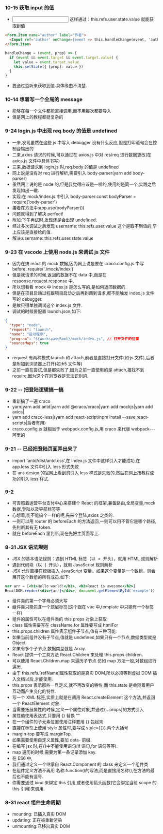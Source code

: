 ### 10-15 获取 input 的值

- <Input ref='user' /> 这样通过：this.refs.user.state.value 就能获取到值

```html
<Form.Item name="author" label="作者">
  <Input ref='author' onChange={event => this.handleChange(event, 'author')} />
</Form.Item>
```
```js
handleChange = (event, prop) => {
  if (event && event.target && event.target.value) {
    let value = event.target.value
    this.setState({ [prop]: value })
  }
}
```
- 要通过监听来获取到值.具体缘由不清楚.

### 10-14 想着写一个全局的 message

- 能够在每一个文件都能直接调用,而不用每次都要导入
- 但是网上的教程都挺复杂的

### 9-24 login.js 中出现 req.body 的值是 undefined

- 一来,发现虽然在这些 js 中写入 debugger 没有什么反应,但是打印语句会在控制台输出的
- 二来,axios 请求的时候,可以通过在 axios.js 中对 res/req 进行数据更改(在 axios.js 文件中具体书写)
- 三来,数据请求到 login.js 时,req.body 的值是 undefined
- 网上说是没有对 req 进行解析,需要引入 body-parser(yarn add body-parser)
- 虽然网上说的是 node 的,但是我觉得应该是一样的,使用的是同一个,实践之后发现如出一辙.
- 实现:在 mock/index.js 中引入 body-parser:const bodyParser = require('body-parser')
- 接着在方法中:app.use(bodyParser())
- 问题就得到了解决.perfect!
- 附加:下午再试时,发现还是会出现 undefined.
- 经过多次调试之后发现 username: this.refs.user.value 这个是取不到值的,早上应该是直接给的值.
- 解决:username: this.refs.user.state.value

### 9-23 在 vscode 上使用 node.js 来调试 js 文件

- 因为在搞 react 的 mock 数据,因为网上说是要在 craco.config.js 中写 before: require('./mock/index')
- 但是我请求的时候,返回的数据不在 data 中,而是在 response.request.response 中,
- 所以想看看 mock 中 index.js 是怎么写的,是如何返回数据的.
- 但是在项目启动过程跟项目启动之后再到调到请求,都不能触发 index.js 文件写的 debugger.
- 是故只得单独调试这个 index.js 文件.
- 调试的时候要配置 launch.json,如下:

```json
{
  "type": "node",
  "request": "launch",
  "name": "启动程序",
  "program": "${workspaceRoot}/mock/index.js", // 打开文件的位置
  "sourceMaps": true
}
```

- request 有两种模式:launch 和 attach,前者是直接打开文件(如:js 文件),后者是附加到浏览器上打开(如:h5 文件等)
- 之前一直在尝试,但是都失败了,因为之前一直使用的是 attach,报找不到 require,因为这个在浏览器是无法识别的.

### 9-22 -- 把登陆逻辑搞一搞

- 重新搞了一遍 craco
- yarn|yarn add antd|yarn add @craco/craco|yarn add mockjs|yarn add axios|
- yarn add craco-less|(yarn add react-script/npm install --save react-scripts|后者有用)
- craco.config.js 就相当于 webpack.config.js,用 craco 来代替 webpack---阿里的

### 9-21 -- 已经把登陆页面弄出来了

- import 'antd/dist/antd.css',在 index.js 文件中这样引入才能成功,在 app.less 文件中引入 less 形式失败
- 在 ant-design 的官网上看到的引入 less 样式是失败的,然后在网上按教程成功的引入 less 样式.

### 9-2

- 可否照着运营平台支付中心来搭建个 React 的框架,兼备路由,全局变量,mock 数据,登陆以及导航标签等
- 心想着,能不能搞个一样的呢,先来个登陆,axios 之类的.
- 一则可以用 router 的 beforeEach 的方法返回,一则可以用不管它是哪个路径,先判断其有无 token.
- 就在 beforeEach 里判断,现在先把主页面写上.

### 8-31 JSX 语法规则

- JSX 的基本语法规则：遇到 HTML 标签（以  <  开头），就用 HTML 规则解析
- 遇到代码块（以  {  开头），就用 JavaScript 规则解析
- JSX 允许直接在模板插入 JavaScript 变量。如果这个变量是一个数组，则会展开这个数组的所有成员.如下:

```jsx
var arr = [<h1>Hello world!</h1>, <h2>React is awesome</h2>]
ReactDOM.render(<div>{arr}</div>, document.getElementById('example'))
```

- 组件类的第一个字母必须大写
- 组件类只能包含一个顶层标签(这个跟在 vue 中,template 中只能有一个标签一样)
- 组件的属性可以在组件类的 this.props 对象上获取
- class 属性需要写在 className,for 属性要写成 htmlFor
- this.props.children 属性表示组件子节点,值有三种可能:
- 如果当前组件没有子节点,值就是 undefined,如果只有一个节点,数据类型就是 Object
- 如果有多个子节点,数据类型就是 Array.
- React 提供一个工具方法 React.Children 来处理 this.props.children.
- 可以使用 React.Children.map 来遍历子节点.仿如 map 方法一般,对数组进行遍历.
- 由于 this.refs.[refName]属性获取的是真实 DOM,所以必须等到虚拟 DOM 插入文档以后,才能使用.
- this.props 表示那些一旦定义,就不再改变的特性,而 this.state 是会随着用户互动而产生变化的特性.
- 写一个 XML 标签,实质上就是在调用 React.createElement 这个方法,并返回一个 ReactElement 对象.
- 当需要拓展属性的时候,定义一个属性对象,并通过{...props}的方式引入
- 属性值使用表达式,只要用 {} 替换 ""
- 在一个组件的子元素位置使用注释要用 {} 包起来
- 直接在标签上使用 style 属性时,要写成 style={{}}.两个大括号
- margin-top 要写成 marginTop.
- 如果需要使用自定义属性,要加 data- 前缀.
- 在编写 jsx 时,在{}中不能使用语句(if 语句,for 语句等等).
- map 遍历的时候,需要为第一条记录添加 key.
- 在 ES6 中,
- 我们通过定义一个继承自 React.Component 的 class 来定义一个组件类
- 在组件定义方法不再用 名称:function()的写法,而是直接用名称(),在方法的最后也不能有逗号.
- 你需要通过 bind 来绑定 this 引用,或者使用箭头函数(它会绑定当前 scope 的 this 引用)来调用.

### 8-31 react 组件生命周期

- mounting: 已插入真实 DOM
- updating: 正在被重新渲染
- unmounting:已移出真实 DOM
